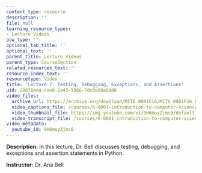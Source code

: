 ```yaml
---
content_type: resource
description: ''
file: null
learning_resource_types:
- Lecture Videos
ocw_type: ''
optional_tab_title: ''
optional_text: ''
parent_title: Lecture Videos
parent_type: CourseSection
related_resources_text: ''
resource_index_text: ''
resourcetype: Video
title: 'Lecture 7: Testing, Debugging, Exceptions, and Assertions'
uid: 28876eea-cee8-2a43-5366-7dc6e68a0bd8
video_files:
  archive_url: https://archive.org/download/MIT6.0001F16/MIT6_0001F16_Lecture_07_300k.mp4
  video_captions_file: /courses/6-0001-introduction-to-computer-science-and-programming-in-python-fall-2016/6ee3c0a292f8549c97316557478ef6c6_9H6muyZjms0.vtt
  video_thumbnail_file: https://img.youtube.com/vi/9H6muyZjms0/default.jpg
  video_transcript_file: /courses/6-0001-introduction-to-computer-science-and-programming-in-python-fall-2016/ae537b871f1e6487a2ac5c0108a5bb9c_9H6muyZjms0.pdf
video_metadata:
  youtube_id: 9H6muyZjms0
---
```


**Description:** In this lecture, Dr. Bell discusses testing, debugging, and exceptions and assertion statements in Python.

**Instructor:** Dr. Ana Bell